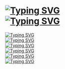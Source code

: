 # [![Typing SVG](https://readme-typing-svg.herokuapp.com?color=%235F1314&size=36&lines=HELLO+DEAR+%2C+WELCOME+)](https://git.io/typing-svg)  <br> [![Typing SVG](https://readme-typing-svg.herokuapp.com?lines=HELLO%2C+IAM+BANDU;I+AM+A+NOOB+DEVOLOPER+%26+A+MODDER;JOIN+%40BOTS_GARAGE;IF+WANT+TO+CONTACT%2C+MY+USERNAME+IS+%40BANDU_OF_TG;LETS+ENJOY+OUR+LIFE%2C+KEEP+POSITIVE)](https://git.io/typing-svg)
[![Typing SVG](https://readme-typing-svg.herokuapp.com?color=%234D3217&lines=WANT+ANY+HELP+IN+MODDING+OR+APPS+MAKING;CONTACT+ME+ON+TELEGRAM;%40BANDU_OF_TG)](https://git.io/typing-svg) <br>
[![Typing SVG](https://readme-typing-svg.herokuapp.com?color=%230C2936&lines=I+AM+ALSO+A+LEGIT+%26+TRUSTED+CARDER)](https://git.io/typing-svg) <br>
[![Typing SVG](https://readme-typing-svg.herokuapp.com?color=%230C2936&lines=IF+YOU+WANT+TO+BUY+PRODUCTS+AT+CHEAP+RATES)](https://git.io/typing-svg) <br>
[![Typing SVG](https://readme-typing-svg.herokuapp.com?color=%230C2936&lines=YOU+CAN+DM+ME+ON+TELEGRAM)](https://git.io/typing-svg) <br>
[![Typing SVG](https://readme-typing-svg.herokuapp.com?color=%230C2936&lines=%F0%9F%98%82+DONT+SPAM+OR+MISBEHAVE+TO+ME)](https://git.io/typing-svg) <br>
[![Typing SVG](https://readme-typing-svg.herokuapp.com?color=%23362114&multiline=true&lines=%F0%9F%98%82+THEN+I+WILL+FUCK+YOU+%F0%9F%96%95%F0%9F%8F%BF)](https://git.io/typing-svg)
